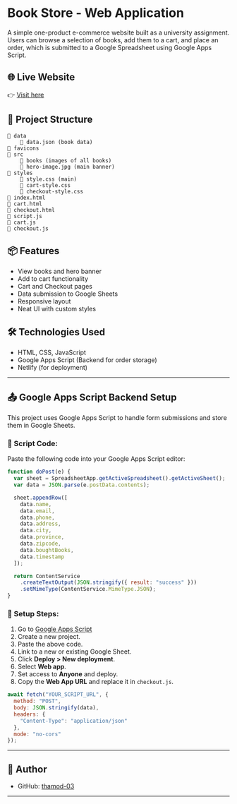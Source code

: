
# Book Store - Web Application

A simple one-product e-commerce website built as a university assignment. Users can browse a selection of books, add them to a cart, and place an order, which is submitted to a Google Spreadsheet using Google Apps Script.

## 🌐 Live Website

👉 [Visit here](https://book-store-thamod.netlify.app/)

## 📁 Project Structure

```
📁 data
    📄 data.json (book data)
📁 favicons
📁 src
    📁 books (images of all books)
    📄 hero-image.jpg (main banner)
📁 styles
    📄 style.css (main)
    📄 cart-style.css
    📄 checkout-style.css
📄 index.html
📄 cart.html
📄 checkout.html
📄 script.js
📄 cart.js
📄 checkout.js
```

## 📦 Features

- View books and hero banner
- Add to cart functionality
- Cart and Checkout pages
- Data submission to Google Sheets
- Responsive layout
- Neat UI with custom styles

## 🛠️ Technologies Used

- HTML, CSS, JavaScript
- Google Apps Script (Backend for order storage)
- Netlify (for deployment)

---

## 📤 Google Apps Script Backend Setup

This project uses Google Apps Script to handle form submissions and store them in Google Sheets.

### 🔁 Script Code:

Paste the following code into your Google Apps Script editor:

```js
function doPost(e) {
  var sheet = SpreadsheetApp.getActiveSpreadsheet().getActiveSheet();
  var data = JSON.parse(e.postData.contents);

  sheet.appendRow([
    data.name,
    data.email,
    data.phone,
    data.address,
    data.city,
    data.province,
    data.zipcode,
    data.boughtBooks,
    data.timestamp
  ]);

  return ContentService
    .createTextOutput(JSON.stringify({ result: "success" }))
    .setMimeType(ContentService.MimeType.JSON);
}
```

### 🧰 Setup Steps:

1. Go to [Google Apps Script](https://script.google.com/)
2. Create a new project.
3. Paste the above code.
4. Link to a new or existing Google Sheet.
5. Click **Deploy > New deployment**.
6. Select **Web app**.
7. Set access to **Anyone** and deploy.
8. Copy the **Web App URL** and replace it in `checkout.js`.

```js
await fetch("YOUR_SCRIPT_URL", {
  method: "POST",
  body: JSON.stringify(data),
  headers: {
    "Content-Type": "application/json"
  },
  mode: "no-cors"
});
```

---


## 📌 Author

- GitHub: [thamod-03](https://github.com/thamod-03)

---
